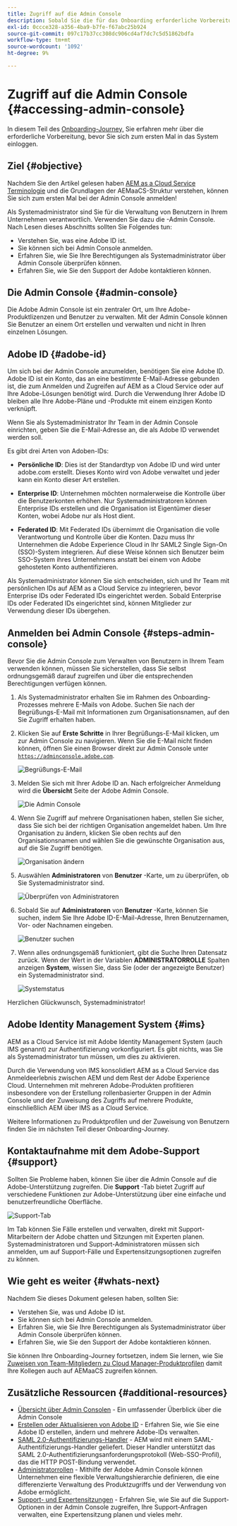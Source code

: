 ```yaml
---
title: Zugriff auf die Admin Console
description: Sobald Sie die für das Onboarding erforderliche Vorbereitung und die Grundlagen der AEMaaCS-Struktur kennen, können Sie sich erstmals bei der Admin Console anmelden.
exl-id: 0ccce328-a356-4ba9-b7fe-f67abc25b924
source-git-commit: 097c17b37cc308dc906cd4af7dc7c5d51862bdfa
workflow-type: tm+mt
source-wordcount: '1092'
ht-degree: 9%

---
```


# Zugriff auf die Admin Console {#accessing-admin-console}

In diesem Teil des [Onboarding-Journey,](overview.md) Sie erfahren mehr über die erforderliche Vorbereitung, bevor Sie sich zum ersten Mal in das System einloggen.

## Ziel {#objective}

Nachdem Sie den Artikel gelesen haben [AEM as a Cloud Service Terminologie](terminology.md) und die Grundlagen der AEMaaCS-Struktur verstehen, können Sie sich zum ersten Mal bei der Admin Console anmelden!

Als Systemadministrator sind Sie für die Verwaltung von Benutzern in Ihrem Unternehmen verantwortlich. Verwenden Sie dazu die -Admin Console. Nach Lesen dieses Abschnitts sollten Sie Folgendes tun:

* Verstehen Sie, was eine Adobe ID ist.
* Sie können sich bei Admin Console anmelden.
* Erfahren Sie, wie Sie Ihre Berechtigungen als Systemadministrator über Admin Console überprüfen können.
* Erfahren Sie, wie Sie den Support der Adobe kontaktieren können.

## Die Admin Console {#admin-console}

Die Adobe Admin Console ist ein zentraler Ort, um Ihre Adobe-Produktlizenzen und Benutzer zu verwalten. Mit der Admin Console können Sie Benutzer an einem Ort erstellen und verwalten und nicht in Ihren einzelnen Lösungen.

## Adobe ID {#adobe-id}

Um sich bei der Admin Console anzumelden, benötigen Sie eine Adobe ID. Adobe ID ist ein Konto, das an eine bestimmte E-Mail-Adresse gebunden ist, die zum Anmelden und Zugreifen auf AEM as a Cloud Service oder auf Ihre Adobe-Lösungen benötigt wird. Durch die Verwendung Ihrer Adobe ID bleiben alle Ihre Adobe-Pläne und -Produkte mit einem einzigen Konto verknüpft.

Wenn Sie als Systemadministrator Ihr Team in der Admin Console einrichten, geben Sie die E-Mail-Adresse an, die als Adobe ID verwendet werden soll.

Es gibt drei Arten von Adoben-IDs:

* **Persönliche ID**: Dies ist der Standardtyp von Adobe ID und wird unter adobe.com erstellt. Dieses Konto wird von Adobe verwaltet und jeder kann ein Konto dieser Art erstellen.

* **Enterprise ID**: Unternehmen möchten normalerweise die Kontrolle über die Benutzerkonten erhöhen. Nur Systemadministratoren können Enterprise IDs erstellen und die Organisation ist Eigentümer dieser Konten, wobei Adobe nur als Host dient.

* **Federated ID**: Mit Federated IDs übernimmt die Organisation die volle Verantwortung und Kontrolle über die Konten. Dazu muss Ihr Unternehmen die Adobe Experience Cloud in Ihr SAML2 Single Sign-On (SSO)-System integrieren. Auf diese Weise können sich Benutzer beim SSO-System ihres Unternehmens anstatt bei einem von Adobe gehosteten Konto authentifizieren.

Als Systemadministrator können Sie sich entscheiden, sich und Ihr Team mit persönlichen IDs auf AEM as a Cloud Service zu integrieren, bevor Enterprise IDs oder Federated IDs eingerichtet werden. Sobald Enterprise IDs oder Federated IDs eingerichtet sind, können Mitglieder zur Verwendung dieser IDs übergehen.

## Anmelden bei Admin Console {#steps-admin-console}

Bevor Sie die Admin Console zum Verwalten von Benutzern in Ihrem Team verwenden können, müssen Sie sicherstellen, dass Sie selbst ordnungsgemäß darauf zugreifen und über die entsprechenden Berechtigungen verfügen können.

1. Als Systemadministrator erhalten Sie im Rahmen des Onboarding-Prozesses mehrere E-Mails von Adobe. Suchen Sie nach der Begrüßungs-E-Mail mit Informationen zum Organisationsnamen, auf den Sie Zugriff erhalten haben.

1. Klicken Sie auf **Erste Schritte** in Ihrer Begrüßungs-E-Mail klicken, um zur Admin Console zu navigieren. Wenn Sie die E-Mail nicht finden können, öffnen Sie einen Browser direkt zur Admin Console unter [`https://adminconsole.adobe.com`](https://adminconsole.adobe.com).

   ![Begrüßungs-E-Mail](/help/journey-onboarding/assets/get-started-email.png)

1. Melden Sie sich mit Ihrer Adobe ID an. Nach erfolgreicher Anmeldung wird die **Übersicht** Seite der Adobe Admin Console.

   ![Die Admin Console](/help/journey-onboarding/assets/get-started1.png)

1. Wenn Sie Zugriff auf mehrere Organisationen haben, stellen Sie sicher, dass Sie sich bei der richtigen Organisation angemeldet haben. Um Ihre Organisation zu ändern, klicken Sie oben rechts auf den Organisationsnamen und wählen Sie die gewünschte Organisation aus, auf die Sie Zugriff benötigen.

   ![Organisation ändern](/help/journey-onboarding/assets/admin-console-orgswitch.png)

1. Auswählen **Administratoren** von **Benutzer** -Karte, um zu überprüfen, ob Sie Systemadministrator sind.

   ![Überprüfen von Administratoren](/help/journey-onboarding/assets/get-started2.png)

1. Sobald Sie auf **Administratoren** von **Benutzer** -Karte, können Sie suchen, indem Sie Ihre Adobe ID-E-Mail-Adresse, Ihren Benutzernamen, Vor- oder Nachnamen eingeben.

   ![Benutzer suchen](/help/journey-onboarding/assets/get-started3.png)

1. Wenn alles ordnungsgemäß funktioniert, gibt die Suche Ihren Datensatz zurück. Wenn der Wert in der Variablen **ADMINISTRATORROLLE** Spalten anzeigen **System**, wissen Sie, dass Sie (oder der angezeigte Benutzer) ein Systemadministrator sind.

   ![Systemstatus](/help/journey-onboarding/assets/get-started4.png)

Herzlichen Glückwunsch, Systemadministrator!

## Adobe Identity Management System {#ims}

AEM as a Cloud Service ist mit Adobe Identity Management System (auch IMS genannt) zur Authentifizierung vorkonfiguriert. Es gibt nichts, was Sie als Systemadministrator tun müssen, um dies zu aktivieren.

Durch die Verwendung von IMS konsolidiert AEM as a Cloud Service das Anmeldeerlebnis zwischen AEM und dem Rest der Adobe Experience Cloud. Unternehmen mit mehreren Adobe-Produkten profitieren insbesondere von der Erstellung rollenbasierter Gruppen in der Admin Console und der Zuweisung des Zugriffs auf mehrere Produkte, einschließlich AEM über IMS as a Cloud Service.

Weitere Informationen zu Produktprofilen und der Zuweisung von Benutzern finden Sie im nächsten Teil dieser Onboarding-Journey.

## Kontaktaufnahme mit dem Adobe-Support {#support}

Sollten Sie Probleme haben, können Sie über die Admin Console auf die Adobe-Unterstützung zugreifen. Die **Support** -Tab bietet Zugriff auf verschiedene Funktionen zur Adobe-Unterstützung über eine einfache und benutzerfreundliche Oberfläche.

![Support-Tab](/help/journey-onboarding/assets/support-menu.png)

Im Tab können Sie Fälle erstellen und verwalten, direkt mit Support-Mitarbeitern der Adobe chatten und Sitzungen mit Experten planen. Systemadministratoren und Support-Administratoren müssen sich anmelden, um auf Support-Fälle und Expertensitzungsoptionen zugreifen zu können.

## Wie geht es weiter {#whats-next}

Nachdem Sie dieses Dokument gelesen haben, sollten Sie:

* Verstehen Sie, was und Adobe ID ist.
* Sie können sich bei Admin Console anmelden.
* Erfahren Sie, wie Sie Ihre Berechtigungen als Systemadministrator über Admin Console überprüfen können.
* Erfahren Sie, wie Sie den Support der Adobe kontaktieren können.

Sie können Ihre Onboarding-Journey fortsetzen, indem Sie lernen, wie Sie [Zuweisen von Team-Mitgliedern zu Cloud Manager-Produktprofilen](assign-profiles-cloud-manager.md) damit Ihre Kollegen auch auf AEMaaCS zugreifen können.

## Zusätzliche Ressourcen {#additional-resources}

* [Übersicht über Admin Consolen](https://helpx.adobe.com/de/enterprise/using/admin-console.html) - Ein umfassender Überblick über die Admin Console
* [Erstellen oder Aktualisieren von Adobe ID](https://helpx.adobe.com/de/manage-account/using/create-update-adobe-id.html#HowtocreateorupdateyourAdobeID) - Erfahren Sie, wie Sie eine Adobe ID erstellen, ändern und mehrere Adobe-IDs verwalten.
* [SAML 2.0-Authentifizierungs-Handler](https://experienceleague.adobe.com/docs/experience-manager-65/administering/security/saml-2-0-authenticationhandler.html) - AEM wird mit einem SAML-Authentifizierungs-Handler geliefert. Dieser Handler unterstützt das SAML 2.0-Authentifizierungsanforderungsprotokoll (Web-SSO-Profil), das die HTTP POST-Bindung verwendet.
* [Administratorrollen](https://helpx.adobe.com/de/enterprise/using/admin-roles.ug.html) - Mithilfe der Adobe Admin Console können Unternehmen eine flexible Verwaltungshierarchie definieren, die eine differenzierte Verwaltung des Produktzugriffs und der Verwendung von Adobe ermöglicht.
* [Support- und Expertensitzungen](https://helpx.adobe.com/de/enterprise/admin-guide.html/enterprise/using/support-for-experience-cloud.ug.html) - Erfahren Sie, wie Sie auf die Support-Optionen in der Admin Console zugreifen, Ihre Support-Anfragen verwalten, eine Expertensitzung planen und vieles mehr.
